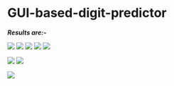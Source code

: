 # GUI-based-digit-predictor

***Results are:-***

![](https://github.com/ocarian/GUI-based-digit-predictor/blob/master/Screenshot%20(413).png)
![](https://github.com/ocarian/GUI-based-digit-predictor/blob/master/Screenshot%20(414).png)
![](https://github.com/ocarian/GUI-based-digit-predictor/blob/master/Screenshot%20(415).png)
![](https://github.com/ocarian/GUI-based-digit-predictor/blob/master/Screenshot%20(416).png)
![](https://github.com/ocarian/GUI-based-digit-predictor/blob/master/Screenshot%20(410).png)

![](https://github.com/ocarian/GUI-based-digit-predictor/blob/master/Screenshot%20(411).png)
![](https://github.com/ocarian/GUI-based-digit-predictor/blob/master/Screenshot%20(412).png)

![](https://github.com/ocarian/GUI-based-digit-predictor/blob/master/Screenshot%20(417).png)
